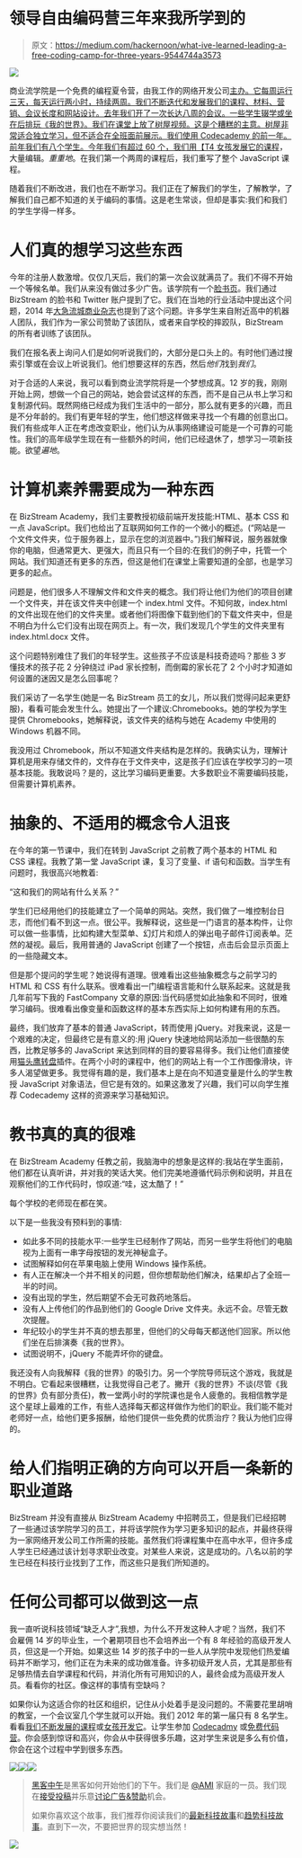 # 领导自由编码营三年来我所学到的

> 原文：<https://medium.com/hackernoon/what-ive-learned-leading-a-free-coding-camp-for-three-years-9544744a3573>

![](img/2fc5c0b29dd4033cbdbdc3c256598ead.png)

商业流学院是一个免费的编程夏令营，由我工作的网络开发公司[主办。它每周运行三天，每天运行两小时，持续两周。我们不断迭代和发展我们的课程、材料、营销、会议长度和网站设计。去年我们开了一次长达八周的会议。一些学生辍学或坐在后排玩《我的世界》。我们在课堂上放了树屋视频。这是个糟糕的主意。树屋非常适合独立学习，但不适合在全班面前展示。我们使用 Codecademy 的前一年。前年我们有八个学生。今年我们有超过 60 个，我们用【T4 女孩发展它的课程](http://www.bizstream.com)，大量编辑。*重重地*。在我们第一个两周的课程后，我们重写了整个 JavaScript 课程。

随着我们不断改进，我们也在不断学习。我们正在了解我们的学生，了解教学，了解我们自己都不知道的关于编码的事情。这是老生常谈，但却是事实:我们和我们的学生学得一样多。

# 人们真的想学习这些东西

今年的注册人数激增。仅仅几天后，我们的第一次会议就满员了。我们不得不开始一个等候名单。我们从来没有做过多少广告。该学院有一个[脸书页](https://www.facebook.com/BizStreamAcademy)。我们通过 BizStream 的脸书和 Twitter 账户提到了它。我们在当地的行业活动中提出这个问题，2014 年[大急流城商业杂志](http://www.grbj.com/articles/80323-free-academy-introduces-users-to-web-development)也提到了这个问题。许多学生来自附近高中的机器人团队，我们作为一家公司赞助了该团队，或者来自学校的摔跤队，BizStream 的所有者训练了该团队。

我们在报名表上询问人们是如何听说我们的，大部分是口头上的。有时他们通过搜索引擎或在会议上听说我们。他们想要这样的东西，然后*他们*找到*我们*。

对于合适的人来说，我可以看到商业流学院将是一个梦想成真。12 岁的我，刚刚开始上网，想做一个自己的网站，她会尝试这样的东西，而不是自己从书上学习和复制源代码。既然网络已经成为我们生活中的一部分，那么就有更多的兴趣，而且是不分年龄的。我们有更年轻的学生，他们想这样做来寻找一个有趣的创意出口。我们有些成年人正在考虑改变职业，他们认为从事网络建设可能是一个可靠的可能性。我们的高年级学生现在有一些额外的时间，他们已经退休了，想学习一项新技能。欲望*遍地*。

# 计算机素养需要成为一种东西

在 BizStream Academy，我们主要教授初级前端开发技能:HTML、基本 CSS 和一点 JavaScript。我们也给出了互联网如何工作的一个微小的概述。(“网站是一个文件文件夹，位于服务器上，显示在您的浏览器中。”)我们解释说，服务器就像你的电脑，但通常更大、更强大，而且只有一个目的:在我们的例子中，托管一个网站。我们知道还有更多的东西，但这是他们在课堂上需要知道的全部，也是学习更多的起点。

问题是，他们很多人不理解文件和文件夹的概念。我们将让他们为他们的项目创建一个文件夹，并在该文件夹中创建一个 index.html 文件。不知何故，index.html 的文件出现在他们的文件夹里。或者他们将图像下载到他们的下载文件夹中，但是不明白为什么它们没有出现在网页上。有一次，我们发现几个学生的文件夹里有 index.html.docx 文件。

这个问题特别难住了我们的年轻学生。这些孩子不应该是科技奇迹吗？那些 3 岁懂技术的孩子花 2 分钟绕过 iPad 家长控制，而倒霉的家长花了 2 个小时才知道如何设置的迷因又是怎么回事呢？

我们采访了一名学生(她是一名 BizStream 员工的女儿，所以我们觉得问起来更舒服)，看看可能会发生什么。她提出了一个建议:Chromebooks。她的学校为学生提供 Chromebooks，她解释说，该文件夹的结构与她在 Academy 中使用的 Windows 机器不同。

我没用过 Chromebook，所以不知道文件夹结构是怎样的。我确实认为，理解计算机是用来存储文件的，文件存在于文件夹中，这是孩子们应该在学校学习的一项基本技能。我敢说吗？是的，这比学习编码更重要。大多数职业不需要编码技能，但需要计算机素养。

# 抽象的、不适用的概念令人沮丧

在今年的第一节课中，我们在转到 JavaScript 之前教了两个基本的 HTML 和 CSS 课程。我教了第一堂 JavaScript 课，复习了变量、if 语句和函数。当学生有问题时，我很高兴地教着:

“这和我们的网站有什么关系？”

学生们已经用他们的技能建立了一个简单的网站。突然，我们做了一堆控制台日志，而他们看不到这一点。很公平。我解释说，这些是一门语言的基本构件，让你可以做一些事情，比如构建大型菜单、幻灯片和烦人的弹出电子邮件订阅表单。茫然的凝视。最后，我用普通的 JavaScript 创建了一个按钮，点击后会显示页面上的一些隐藏文本。

但是那个提问的学生呢？她说得有道理。很难看出这些抽象概念与之前学习的 HTML 和 CSS 有什么联系。很难看出一门编程语言能和什么联系起来。这就是我几年前写下我的 FastCompany 文章的原因:当代码感觉如此抽象和不同时，很难学习编码。很难看出像变量和函数这样的基本东西实际上如何构建有用的东西。

最终，我们放弃了基本的普通 JavaScript，转而使用 jQuery。对我来说，这是一个艰难的决定，但最终它是有意义的:用 jQuery 快速地给网站添加一些很酷的东西，比教足够多的 JavaScript 来达到同样的目的要容易得多。我们让他们直接使用[猫头鹰转盘](http://www.owlcarousel.owlgraphic.com)插件。在两个小时的课程中，他们的网站上有一个工作图像滑块，许多人渴望做更多。我觉得有趣的是，我们基本上是在向不知道变量是什么的学生教授 JavaScript 对象语法，但它是有效的。如果这激发了兴趣，我们可以向学生推荐 Codecademy 这样的资源来学习基础知识。

# 教书真的真的很难

在 BizStream Academy 任教之前，我脑海中的想象是这样的:我站在学生面前，他们都在认真听讲，并对我的笑话大笑。他们完美地遵循代码示例和说明，并且在观察他们的工作代码时，惊叹道:“哇，这太酷了！”

每个学校的老师现在都在笑。

以下是一些我没有预料到的事情:

*   如此多不同的技能水平:一些学生已经制作了网站，而另一些学生将他们的电脑视为上面有一串字母按钮的发光神秘盒子。
*   试图解释如何在苹果电脑上使用 Windows 操作系统。
*   有人正在解决一个并不相关的问题，但你想帮助他们解决，结果却占了全班一半的时间。
*   没有出现的学生，然后期望不会无可救药地落后。
*   没有人上传他们的作品到他们的 Google Drive 文件夹。永远不会。尽管无数次提醒。
*   年纪较小的学生并不真的想去那里，但他们的父母每天都送他们回家。所以他们坐在后排演奏《我的世界》。
*   试图说明不，jQuery 不能弄坏你的键盘。

我还没有人向我解释《我的世界》的吸引力。另一个学院导师玩这个游戏，我就是不明白。它看起来很糟糕，让我觉得自己老了。撇开《我的世界》不谈(尽管《我的世界》负有部分责任)，教一堂两小时的学院课也是令人疲惫的。我相信教学是这个星球上最难的工作，有些人选择每天都这样做作为他们的职业。我们能不能对老师好一点，给他们更多报酬，给他们提供一些免费的优质治疗？我认为他们应得的。

# 给人们指明正确的方向可以开启一条新的职业道路

BizStream 并没有直接从 BizStream Academy 中招聘员工，但是我们已经招聘了一些通过该学院学习的员工，并将该学院作为学习更多知识的起点，并最终获得为一家网络开发公司工作所需的技能。虽然我们将课程集中在高中水平，但许多成人学生已经通过该计划寻求职业改变。对某些人来说，这是成功的。八名以前的学生已经在科技行业找到了工作，而这些只是我们所知道的。

# 任何公司都可以做到这一点

我一直听说科技领域“缺乏人才”,我想，为什么不开发这种人才呢？当然，我们不会雇佣 14 岁的毕业生，一个暑期项目也不会培养出一个有 8 年经验的高级开发人员，但这是一个开始。如果这些 14 岁的孩子中的一些人从学院中发现他们热爱编码并不断学习，他们正在为未来的成功做准备。许多初级开发人员，尤其是那些有足够热情去自学课程和代码，并消化所有可用知识的人，最终会成为高级开发人员。看看你的社区。像这样的事情有空缺吗？

如果你认为这适合你的社区和组织，记住从小处着手是没问题的。不需要花里胡哨的教室，一个会议室几个学生就可以开始。我们 2012 年的第一届只有 8 名学生。看看[我们不断发展的课程](http://www.bizstreamacademy.com/resources)或[女孩开发它](https://www.girldevelopit.com/materials)。让学生参加 [Codecadmy](http://codecadmy.com) 或[免费代码营](http://freecodecamp.com)。你会感到惊讶和高兴，你会从中获得很多乐趣，这对学生来说是多么有价值，你会在这个过程中学到很多东西。

[![](img/50ef4044ecd4e250b5d50f368b775d38.png)](http://bit.ly/HackernoonFB)[![](img/979d9a46439d5aebbdcdca574e21dc81.png)](https://goo.gl/k7XYbx)[![](img/2930ba6bd2c12218fdbbf7e02c8746ff.png)](https://goo.gl/4ofytp)

> [黑客中午](http://bit.ly/Hackernoon)是黑客如何开始他们的下午。我们是 [@AMI](http://bit.ly/atAMIatAMI) 家庭的一员。我们现在[接受投稿](http://bit.ly/hackernoonsubmission)并乐意[讨论广告&赞助](mailto:partners@amipublications.com)机会。
> 
> 如果你喜欢这个故事，我们推荐你阅读我们的[最新科技故事](http://bit.ly/hackernoonlatestt)和[趋势科技故事](https://hackernoon.com/trending)。直到下一次，不要把世界的现实想当然！

![](img/be0ca55ba73a573dce11effb2ee80d56.png)